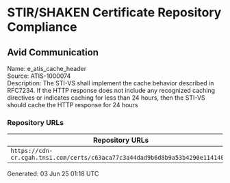 # STIR/SHAKEN Certificate Repository Compliance

## Avid Communication

Name: e_atis_cache_header\
Source: ATIS-1000074\
Description: The STI-VS shall implement the cache behavior described in RFC7234. If the HTTP response does not include any recognized caching directives or indicates caching for less than 24 hours, then the STI-VS should cache the HTTP response for 24 hours
### Repository URLs

| Repository URLs | Not After |  Problems | Link |
|-----------------|-----------|-----------|------|
| `https://cdn-cr.cgah.tnsi.com/certs/c63aca77c3a44dad9b6d8b9a53b4290e114140b8` | 06&#160;Jun&#160;25&#160;12:24&#160;UTC | true | [view](../../REPOS/e95bade2af7c39bdf14e0cf4ce222faed15c2205/README.md) |


Generated: 03 Jun 25 01:18 UTC